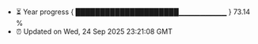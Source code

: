 - ⏳ Year progress { █████████████████████▁▁▁▁▁▁▁▁▁ } 73.14 %
- ⏰ Updated on Wed, 24 Sep 2025 23:21:08 GMT

